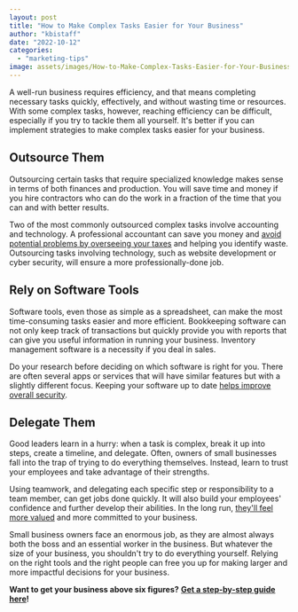 ```yaml
---
layout: post
title: "How to Make Complex Tasks Easier for Your Business"
author: "kbistaff"
date: "2022-10-12"
categories: 
  - "marketing-tips"
image: assets/images/How-to-Make-Complex-Tasks-Easier-for-Your-Business.jpg
---
```


A well-run business requires efficiency, and that means completing necessary tasks quickly, effectively, and without wasting time or resources. With some complex tasks, however, reaching efficiency can be difficult, especially if you try to tackle them all yourself. It's better if you can implement strategies to make complex tasks easier for your business.

## **Outsource Them**

Outsourcing certain tasks that require specialized knowledge makes sense in terms of both finances and production. You will save time and money if you hire contractors who can do the work in a fraction of the time that you can and with better results.

Two of the most commonly outsourced complex tasks involve accounting and technology. A professional accountant can save you money and [avoid potential problems by overseeing your taxes](https://www.enkel.ca/blog/bookkeeping/10-reasons-business-owners-should-consider-outsourcing-accounting/) and helping you identify waste. Outsourcing tasks involving technology, such as website development or cyber security, will ensure a more professionally-done job.

## **Rely on Software Tools**

Software tools, even those as simple as a spreadsheet, can make the most time-consuming tasks easier and more efficient. Bookkeeping software can not only keep track of transactions but quickly provide you with reports that can give you useful information in running your business. Inventory management software is a necessity if you deal in sales.

Do your research before deciding on which software is right for you. There are often several apps or services that will have similar features but with a slightly different focus. Keeping your software up to date [helps improve overall security](https://www.weavertech.us/the-benefits-of-performing-regular-software-updates/).

## **Delegate Them**

Good leaders learn in a hurry: when a task is complex, break it up into steps, create a timeline, and delegate. Often, owners of small businesses fall into the trap of trying to do everything themselves. Instead, learn to trust your employees and take advantage of their strengths.

Using teamwork, and delegating each specific step or responsibility to a team member, can get jobs done quickly. It will also build your employees' confidence and further develop their abilities. In the long run, [they'll feel more valued](https://www.meistertask.com/blog/delegate-tasks-effectively/) and more committed to your business.

Small business owners face an enormous job, as they are almost always both the boss and an essential worker in the business. But whatever the size of your business, you shouldn't try to do everything yourself. Relying on the right tools and the right people can free you up for making larger and more impactful decisions for your business.

**Want to get your business above six figures?** [**Get a step-by-step guide here**](https://ebook.katebagoy.com/lto)**!**
